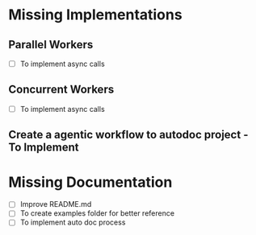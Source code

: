 # Missing Implementations

## Parallel Workers
- [ ] To implement async calls
## Concurrent Workers
- [ ] To implement async calls

## Create a agentic workflow to autodoc project - To Implement


# Missing Documentation
- [ ] Improve README.md
- [ ] To create examples folder for better reference
- [ ] To implement auto doc process
